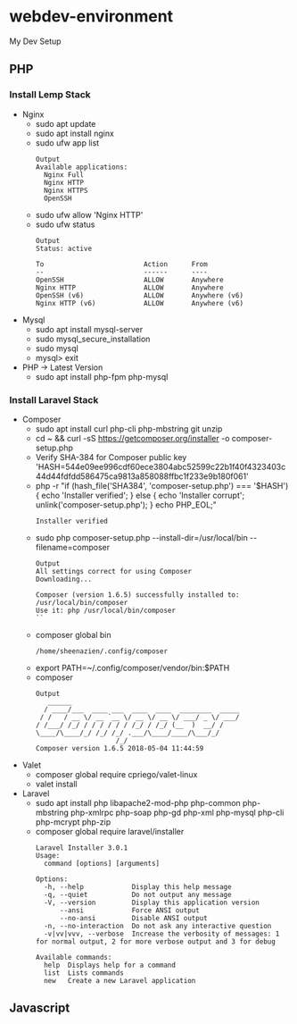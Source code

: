 # webdev-environment
My Dev Setup

## PHP
### Install Lemp Stack
  * Nginx
    * sudo apt update
    * sudo apt install nginx
    * sudo ufw app list
      ```
      Output
      Available applications:
        Nginx Full
        Nginx HTTP
        Nginx HTTPS
        OpenSSH
      ```
    * sudo ufw allow 'Nginx HTTP'
    * sudo ufw status
      ```
      Output
      Status: active

      To                         Action      From
      --                         ------      ----
      OpenSSH                    ALLOW       Anywhere
      Nginx HTTP                 ALLOW       Anywhere
      OpenSSH (v6)               ALLOW       Anywhere (v6)
      Nginx HTTP (v6)            ALLOW       Anywhere (v6)
      ```
  * Mysql
    * sudo apt install mysql-server
    * sudo mysql_secure_installation
    * sudo mysql
    * mysql> exit
  * PHP -> Latest Version
    * sudo apt install php-fpm php-mysql
### Install Laravel Stack
  * Composer
    * sudo apt install curl php-cli php-mbstring git unzip
    * cd ~ && curl -sS https://getcomposer.org/installer -o composer-setup.php
    * Verify SHA-384 for Composer public key 'HASH=544e09ee996cdf60ece3804abc52599c22b1f40f4323403c44d44fdfdd586475ca9813a858088ffbc1f233e9b180f061'
    * php -r "if (hash_file('SHA384', 'composer-setup.php') === '$HASH') { echo 'Installer verified'; } else { echo 'Installer corrupt'; unlink('composer-setup.php'); } echo PHP_EOL;"
      ```
      Installer verified
      ```
    * sudo php composer-setup.php --install-dir=/usr/local/bin --filename=composer
      ```
      Output
      All settings correct for using Composer
      Downloading...

      Composer (version 1.6.5) successfully installed to: /usr/local/bin/composer
      Use it: php /usr/local/bin/composer
      ``
    * composer global bin
      ```
      /home/sheenazien/.config/composer
      ```
    * export PATH=~/.config/composer/vendor/bin:$PATH
    * composer
      ```
      Output
         ______
        / ____/___  ____ ___  ____  ____  ________  _____
       / /   / __ \/ __ `__ \/ __ \/ __ \/ ___/ _ \/ ___/
      / /___/ /_/ / / / / / / /_/ / /_/ (__  )  __/ /
      \____/\____/_/ /_/ /_/ .___/\____/____/\___/_/
                          /_/
      Composer version 1.6.5 2018-05-04 11:44:59
      ```
  * Valet
    * composer global require cpriego/valet-linux
    * valet install
  * Laravel
    * sudo apt install php libapache2-mod-php php-common php-mbstring php-xmlrpc php-soap php-gd php-xml php-mysql php-cli php-mcrypt php-zip
    * composer global require laravel/installer
      ```
      Laravel Installer 3.0.1
      Usage:
        command [options] [arguments]

      Options:
        -h, --help            Display this help message
        -q, --quiet           Do not output any message
        -V, --version         Display this application version
            --ansi            Force ANSI output
            --no-ansi         Disable ANSI output
        -n, --no-interaction  Do not ask any interactive question
        -v|vv|vvv, --verbose  Increase the verbosity of messages: 1 for normal output, 2 for more verbose output and 3 for debug

      Available commands:
        help  Displays help for a command
        list  Lists commands
        new   Create a new Laravel application
      ```
## Javascript
    
